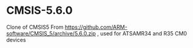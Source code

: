 # CMSIS-5.6.0
Clone of CMSIS5 From https://github.com/ARM-software/CMSIS_5/archive/5.6.0.zip , used for ATSAMR34 and R35 CM0 devices
